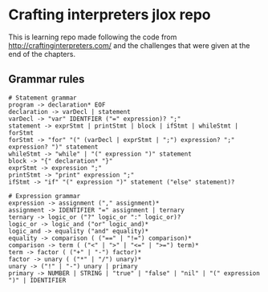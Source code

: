 # Crafting interpreters jlox repo

This is learning repo made following the code from http://craftinginterpreters.com/ and the challenges that were given at the end of the chapters.

## Grammar rules
```
# Statement grammar
program -> declaration* EOF
declaration -> varDecl | statement
varDecl -> "var" IDENTFIER ("=" expression)? ";"
statement -> exprStmt | printStmt | block | ifStmt | whileStmt | forStmt
forStmt -> "for" "(" (varDecl | exprStmt | ";") expression? ";" expression? ")" statement
whileStmt -> "while" | "(" expression ")" statement
block -> "{" declaration* "}"
exprStmt -> expression ";"
printStmt -> "print" expression ";"
ifStmt -> "if" "(" expression ")" statement ("else" statement)?

# Expression grammar
expression -> assignment ("," assignment)*
assignment -> IDENTIFIER "=" assignment | ternary
ternary -> logic_or ("?" logic_or ":" logic_or)?
logic_or -> logic_and ("or" logic_and)*
logic_and -> equality ("and" equality)*
equality -> comparison ( ("==" | "!=") comparison)*
comparison -> term ( ("<" | ">" | "<=" | ">=") term)*
term -> factor ( ("+" | "-") factor)*
factor -> unary ( ("*" | "/") unary)*
unary -> ("!" | "-") unary | primary
primary -> NUMBER | STRING | "true" | "false" | "nil" | "(" expression ")" | IDENTIFIER
```
